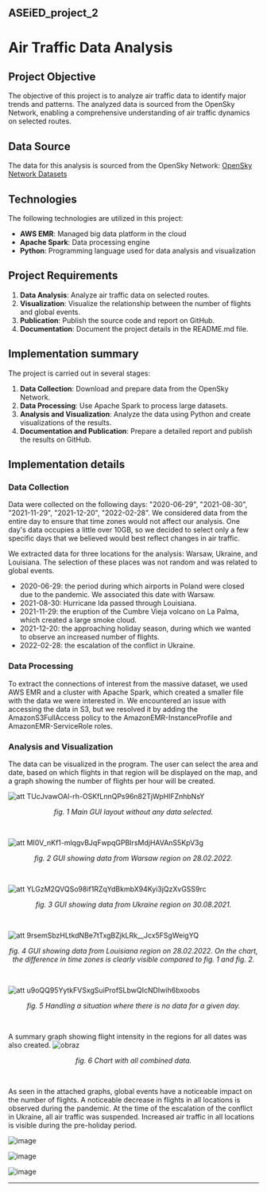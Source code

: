 ## ASEiED_project_2

# Air Traffic Data Analysis

## Project Objective

The objective of this project is to analyze air traffic data to identify major trends and patterns. The analyzed data is sourced from the OpenSky Network, enabling a comprehensive understanding of air traffic dynamics on selected routes.

## Data Source

The data for this analysis is sourced from the OpenSky Network: [OpenSky Network Datasets](https://opensky-network.org/datasets/states/)

## Technologies

The following technologies are utilized in this project:
- **AWS EMR**: Managed big data platform in the cloud
- **Apache Spark**: Data processing engine
- **Python**: Programming language used for data analysis and visualization

## Project Requirements

1. **Data Analysis**: Analyze air traffic data on selected routes.
2. **Visualization**: Visualize the relationship between the number of flights and global events.
3. **Publication**: Publish the source code and report on GitHub.
4. **Documentation**: Document the project details in the README.md file.

## Implementation summary

The project is carried out in several stages:
1. **Data Collection**: Download and prepare data from the OpenSky Network.
2. **Data Processing**: Use Apache Spark to process large datasets.
3. **Analysis and Visualization**: Analyze the data using Python and create visualizations of the results.
4. **Documentation and Publication**: Prepare a detailed report and publish the results on GitHub.

## Implementation details

### Data Collection
Data were collected on the following days: "2020-06-29", "2021-08-30", "2021-11-29", "2021-12-20", "2022-02-28". We considered data from the entire day to ensure that time zones would not affect our analysis. One day's data occupies a little over 10GB, so we decided to select only a few specific days that we believed would best reflect changes in air traffic.

We extracted data for three locations for the analysis: Warsaw, Ukraine, and Louisiana. The selection of these places was not random and was related to global events.

- 2020-06-29: the period during which airports in Poland were closed due to the pandemic. We associated this date with Warsaw.
- 2021-08-30: Hurricane Ida passed through Louisiana.
- 2021-11-29: the eruption of the Cumbre Vieja volcano on La Palma, which created a large smoke cloud.
- 2021-12-20: the approaching holiday season, during which we wanted to observe an increased number of flights.
- 2022-02-28: the escalation of the conflict in Ukraine.

### Data Processing
To extract the connections of interest from the massive dataset, we used AWS EMR and a cluster with Apache Spark, which created a smaller file with the data we were interested in. We encountered an issue with accessing the data in S3, but we resolved it by adding the AmazonS3FullAccess policy to the AmazonEMR-InstanceProfile and AmazonEMR-ServiceRole roles.

### Analysis and Visualization
The data can be visualized in the program. The user can select the area and date, based on which flights in that region will be displayed on the map, and a graph showing the number of flights per hour will be created.

![att TUcJvawOAl-rh-OSKfLnnQPs96n82TjWpHlFZnhbNsY](https://github.com/aFuks/ASEiED_project_2/assets/96986297/0f61fe17-6113-47f2-9308-03bd5f43edfb)
<p align="center"><i>fig. 1 Main GUI layout without any data selected.</i></p>
<br>

![att MI0V_nKf1-mlqgvBJqFwpqGPBIrsMdjHAVAnS5KpV3g](https://github.com/aFuks/ASEiED_project_2/assets/96986297/8a983662-9224-4f80-a4be-226f3a604d80)
<p align="center"><i>fig. 2 GUI showing data from Warsaw region on 28.02.2022.</i></p>
<br>

![att YLGzM2QVQSo98if1RZqYdBkmbX94Kyi3jQzXvGSS9rc](https://github.com/aFuks/ASEiED_project_2/assets/96986297/618dcb7c-1da5-4336-ab62-8aa229e0fed0)
<p align="center"><i>fig. 3 GUI showing data from Ukraine region on 30.08.2021.</i></p>
<br>

![att 9rsemSbzHLtkdNBe7tTxgBZjkLRk__Jcx5FSgWeigYQ](https://github.com/aFuks/ASEiED_project_2/assets/96986297/96150c90-dfa8-4d8b-a5bd-6f222e1f9156)
<p align="center"><i>fig. 4 GUI showing data from Louisiana region on 28.02.2022. On the chart, the difference in time zones is clearly visible compared to fig. 1 and fig. 2.</i></p>
<br>

![att u9oQQ95YytkFVSxgSuiProfSLbwQIcNDIwih6bxoobs](https://github.com/aFuks/ASEiED_project_2/assets/96986297/d22f455a-ca00-4afc-a3bc-fa830467678e)
<p align="center"><i>fig. 5 Handling a situation where there is no data for a given day.</i></p>
<br>

A summary graph showing flight intensity in the regions for all dates was also created.
![obraz](https://github.com/aFuks/ASEiED_project_2/assets/106777205/2552de7c-0a85-4077-a8e9-5c5432bc70d4)
<p align="center"><i>fig. 6 Chart with all combined data.</i></p>

<br>

As seen in the attached graphs, global events have a noticeable impact on the number of flights. A noticeable decrease in flights in all locations is observed during the pandemic. At the time of the escalation of the conflict in Ukraine, all air traffic was suspended. Increased air traffic in all locations is visible during the pre-holiday period.

![image](https://github.com/aFuks/ASEiED_project_2/assets/106623070/465cf4af-6197-4415-9bdb-7f0c4804e818)

![image](https://github.com/aFuks/ASEiED_project_2/assets/106623070/5d658512-831a-491e-a1a9-1c2980cc6501)

![image](https://github.com/aFuks/ASEiED_project_2/assets/106623070/1a9f53ae-0fed-4895-b695-4ec1b859c72d)

---



